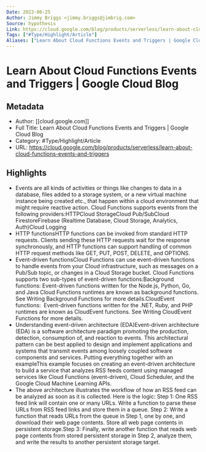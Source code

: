 ```yaml
---
Date: 2022-06-25
Author: Jimmy Briggs <jimmy.briggs@jimbrig.com>
Source: hypothesis
Link: https://cloud.google.com/blog/products/serverless/learn-about-cloud-functions-events-and-triggers
Tags: ["#Type/Highlight/Article"]
Aliases: ["Learn About Cloud Functions Events and Triggers | Google Cloud Blog", "Learn About Cloud Functions Events and Triggers | Google Cloud Blog"]
---
```

# Learn About Cloud Functions Events and Triggers | Google Cloud Blog

## Metadata
- Author: [[cloud.google.com]]
- Full Title: Learn About Cloud Functions Events and Triggers | Google Cloud Blog
- Category: #Type/Highlight/Article
- URL: https://cloud.google.com/blog/products/serverless/learn-about-cloud-functions-events-and-triggers

## Highlights
- Events are all kinds of activities or things like changes to data in a database, files added to a storage system, or a new virtual machine instance being created etc., that happen within a cloud environment that might require reactive action. Cloud Functions supports events from the following providers:HTTPCloud StorageCloud Pub/SubCloud FirestoreFirebase (Realtime Database, Cloud Storage, Analytics, Auth)Cloud Logging
- HTTP functionsHTTP functions can be invoked from standard HTTP requests. Clients sending these HTTP requests wait for the response synchronously, and HTTP functions can support handling of common HTTP request methods like GET, PUT, POST, DELETE, and OPTIONS.
- Event-driven functionsCloud Functions can use event-driven functions to handle events from your Cloud infrastructure, such as messages on a Pub/Sub topic, or changes in a Cloud Storage bucket. Cloud Functions supports two sub-types of event-driven functions:Background functions: Event-driven functions written for the Node.js, Python, Go, and Java Cloud Functions runtimes are known as background functions. See Writing Background Functions for more details.CloudEvent functions:  Event-driven functions written for the .NET, Ruby, and PHP runtimes are known as CloudEvent functions. See Writing CloudEvent Functions for more details.
- Understanding event-driven architecture (EDA)Event-driven architecture (EDA) is a software architecture paradigm promoting the production, detection, consumption of, and reaction to events. This architectural pattern can be best applied to design and implement applications and systems that transmit events among loosely coupled software components and services. Putting everything together with an exampleThis example focuses on creating an event-driven architecture to build a service that analyzes RSS feeds content using managed services like Cloud Functions (event-driven), Cloud Scheduler, and the Google Cloud Machine Learning APIs.
- The above architecture illustrates the workflow of how an RSS feed can be analyzed as soon as it is collected. Here is the logic: Step 1: One RSS feed link will contain one or many URLs. Write a function to parse these URLs from RSS feed links and store them in a queue. Step 2: Write a function that reads URLs from the queue in Step 1, one by one, and download their web page contents. Store all web page contents in persistent storage.Step 3: Finally, write another function that reads web page contents from stored persistent storage in Step 2, analyze them, and write the results to another persistent storage target.

